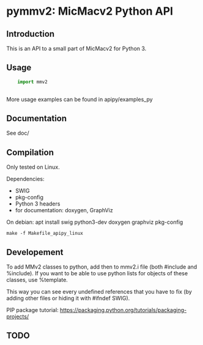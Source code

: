 pymmv2: MicMacv2 Python API
===========================

Introduction
------------

This is an API to a small part of MicMacv2 for Python 3.

Usage
-----

```python
    import mmv2
    
```

More usage examples can be found in apipy/examples_py

Documentation
-------------
See doc/


Compilation
-----------
Only tested on Linux.

Dependencies:
 - SWIG
 - pkg-config
 - Python 3 headers
 - for documentation: doxygen, GraphViz

On debian:
    apt install swig python3-dev doxygen graphviz pkg-config

    make -f Makefile_apipy_linux


Developement
------------

To add MMv2 classes to python, add then to mmv2.i file (both #include and %include).
If you want to be able to use python lists for objects of these classes, use %template.

This way you can see every undefined references that you have to fix (by adding other files or hiding it with #ifndef SWIG).

PIP package tutorial: https://packaging.python.org/tutorials/packaging-projects/


TODO
----

